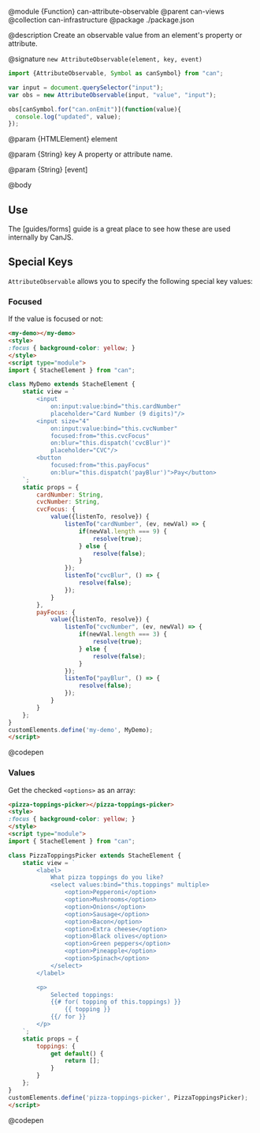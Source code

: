 @module {Function} can-attribute-observable
@parent can-views
@collection can-infrastructure
@package ./package.json

@description Create an observable value from an element's property or attribute.

@signature `new AttributeObservable(element, key, event)`

  ```js
  import {AttributeObservable, Symbol as canSymbol} from "can";

  var input = document.querySelector("input");
  var obs = new AttributeObservable(input, "value", "input");

  obs[canSymbol.for("can.onEmit")](function(value){
	console.log("updated", value);
  });
  ```

  @param {HTMLElement} element

  @param {String} key A property or attribute name.

  @param {String} [event]

@body

## Use

The [guides/forms] guide is a great place to see how these are used internally by CanJS.

## Special Keys

`AttributeObservable` allows you to specify the following special key values:

### Focused

If the value is focused or not:

```html
<my-demo></my-demo>
<style>
:focus { background-color: yellow; }
</style>
<script type="module">
import { StacheElement } from "can";

class MyDemo extends StacheElement {
	static view = `
		<input
			on:input:value:bind="this.cardNumber"
			placeholder="Card Number (9 digits)"/>
		<input size="4"
			on:input:value:bind="this.cvcNumber"
			focused:from="this.cvcFocus"
			on:blur="this.dispatch('cvcBlur')"
			placeholder="CVC"/>
		<button
			focused:from="this.payFocus"
			on:blur="this.dispatch('payBlur')">Pay</button>
	`;
	static props = {
		cardNumber: String,
		cvcNumber: String,
		cvcFocus: {
			value({listenTo, resolve}) {
				listenTo("cardNumber", (ev, newVal) => {
					if(newVal.length === 9) {
						resolve(true);
					} else {
						resolve(false);
					}
				});
				listenTo("cvcBlur", () => {
					resolve(false);
				});
			}
		},
		payFocus: {
			value({listenTo, resolve}) {
				listenTo("cvcNumber", (ev, newVal) => {
					if(newVal.length === 3) {
						resolve(true);
					} else {
						resolve(false);
					}
				});
				listenTo("payBlur", () => {
					resolve(false);
				});
			}
		}		
	};
}
customElements.define('my-demo', MyDemo);
</script>
```
@codepen

### Values

Get the checked `<options>` as an array:

```html
<pizza-toppings-picker></pizza-toppings-picker>
<style>
:focus { background-color: yellow; }
</style>
<script type="module">
import { StacheElement } from "can";

class PizzaToppingsPicker extends StacheElement {
	static view = `
		<label>
			What pizza toppings do you like?
			<select values:bind="this.toppings" multiple>
				<option>Pepperoni</option>
				<option>Mushrooms</option>
				<option>Onions</option>
				<option>Sausage</option>
				<option>Bacon</option>
				<option>Extra cheese</option>
				<option>Black olives</option>
				<option>Green peppers</option>
				<option>Pineapple</option>
				<option>Spinach</option>
			</select>
		</label>

		<p>
			Selected toppings:
			{{# for( topping of this.toppings) }}
				{{ topping }}
			{{/ for }}
		</p>	
	`;
	static props = {
		toppings: { 
			get default() {
				return [];
			}
		}
	};
}
customElements.define('pizza-toppings-picker', PizzaToppingsPicker);
</script>
```
@codepen

